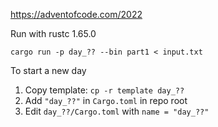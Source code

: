 https://adventofcode.com/2022

Run with rustc 1.65.0

```
cargo run -p day_?? --bin part1 < input.txt
```

To start a new day

1. Copy template: `cp -r template day_??`
2. Add `"day_??"` in `Cargo.toml` in repo root
3. Edit `day_??/Cargo.toml` with `name = "day_??"`
